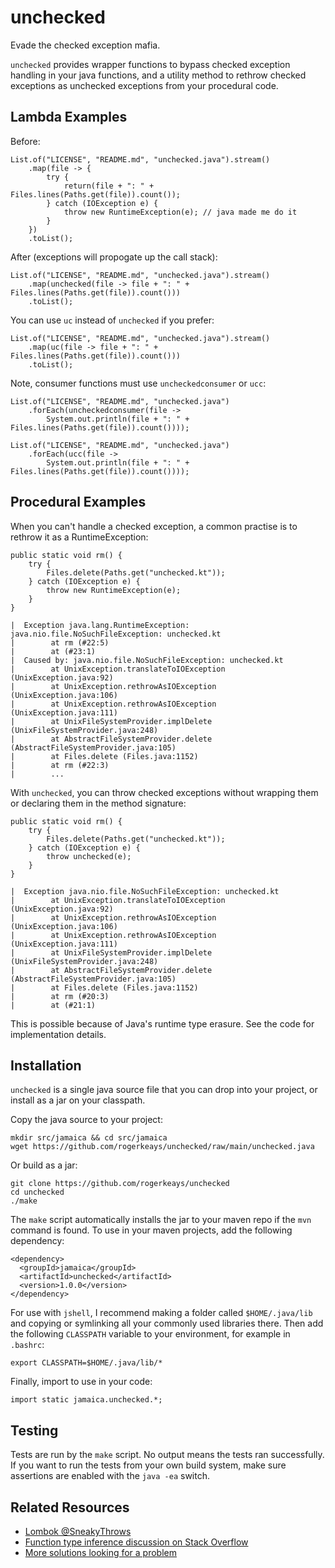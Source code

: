# unchecked

Evade the checked exception mafia.

`unchecked` provides wrapper functions to bypass checked exception handling in
your java functions, and a utility method to rethrow checked exceptions as
unchecked exceptions from your procedural code.

## Lambda Examples

Before:

    List.of("LICENSE", "README.md", "unchecked.java").stream()
        .map(file -> {
            try {
                return(file + ": " + Files.lines(Paths.get(file)).count());
            } catch (IOException e) {
                throw new RuntimeException(e); // java made me do it
            }
        })
        .toList();

After (exceptions will propogate up the call stack):

    List.of("LICENSE", "README.md", "unchecked.java").stream()
        .map(unchecked(file -> file + ": " + Files.lines(Paths.get(file)).count()))
        .toList();

You can use `uc` instead of `unchecked` if you prefer:

    List.of("LICENSE", "README.md", "unchecked.java").stream()
        .map(uc(file -> file + ": " + Files.lines(Paths.get(file)).count()))
        .toList();

Note, consumer functions must use `uncheckedconsumer` or `ucc`:

    List.of("LICENSE", "README.md", "unchecked.java")
        .forEach(uncheckedconsumer(file -> 
            System.out.println(file + ": " + Files.lines(Paths.get(file)).count())));

    List.of("LICENSE", "README.md", "unchecked.java")
        .forEach(ucc(file -> 
            System.out.println(file + ": " + Files.lines(Paths.get(file)).count())));

## Procedural Examples

When you can't handle a checked exception, a common practise is to rethrow it
as a RuntimeException:

    public static void rm() {
        try {
            Files.delete(Paths.get("unchecked.kt"));
        } catch (IOException e) {
            throw new RuntimeException(e);
        }
    }

    |  Exception java.lang.RuntimeException: java.nio.file.NoSuchFileException: unchecked.kt
    |        at rm (#22:5)
    |        at (#23:1)
    |  Caused by: java.nio.file.NoSuchFileException: unchecked.kt
    |        at UnixException.translateToIOException (UnixException.java:92)
    |        at UnixException.rethrowAsIOException (UnixException.java:106)
    |        at UnixException.rethrowAsIOException (UnixException.java:111)
    |        at UnixFileSystemProvider.implDelete (UnixFileSystemProvider.java:248)
    |        at AbstractFileSystemProvider.delete (AbstractFileSystemProvider.java:105)
    |        at Files.delete (Files.java:1152)
    |        at rm (#22:3)
    |        ...

With `unchecked`, you can throw checked exceptions without wrapping them or
declaring them in the method signature:

    public static void rm() {
        try {
            Files.delete(Paths.get("unchecked.kt"));
        } catch (IOException e) {
            throw unchecked(e);
        }
    }

    |  Exception java.nio.file.NoSuchFileException: unchecked.kt
    |        at UnixException.translateToIOException (UnixException.java:92)
    |        at UnixException.rethrowAsIOException (UnixException.java:106)
    |        at UnixException.rethrowAsIOException (UnixException.java:111)
    |        at UnixFileSystemProvider.implDelete (UnixFileSystemProvider.java:248)
    |        at AbstractFileSystemProvider.delete (AbstractFileSystemProvider.java:105)
    |        at Files.delete (Files.java:1152)
    |        at rm (#20:3)
    |        at (#21:1)

This is possible because of Java's runtime type erasure. See the code for
implementation details.

## Installation

`unchecked` is a single java source file that you can drop into your project,
or install as a jar on your classpath.

Copy the java source to your project:

    mkdir src/jamaica && cd src/jamaica
    wget https://github.com/rogerkeays/unchecked/raw/main/unchecked.java

Or build as a jar:

    git clone https://github.com/rogerkeays/unchecked
    cd unchecked
    ./make

The `make` script automatically installs the jar to your maven repo if the `mvn`
command is found. To use in your maven projects, add the following dependency:

    <dependency>
      <groupId>jamaica</groupId>
      <artifactId>unchecked</artifactId>
      <version>1.0.0</version>
    </dependency>

For use with `jshell`, I recommend making a folder called `$HOME/.java/lib` and
copying or symlinking all your commonly used libraries there. Then add the
following `CLASSPATH` variable to your environment, for example in `.bashrc`:

    export CLASSPATH=$HOME/.java/lib/*

Finally, import to use in your code:

    import static jamaica.unchecked.*;

## Testing

Tests are run by the `make` script. No output means the tests ran successfully.
If you want to run the tests from your own build system, make sure assertions
are enabled with the `java -ea` switch.

## Related Resources

 - [Lombok @SneakyThrows][1]
 - [Function type inference discussion on Stack Overflow][2]
 - [More solutions looking for a problem][3]

[1]: https://projectlombok.org/features/SneakyThrows
[2]: https://stackoverflow.com/questions/71276582/why-does-java-type-inference-fail-to-distinguish-between-function-and-consumer
[3]: https://rogerkeays.com

